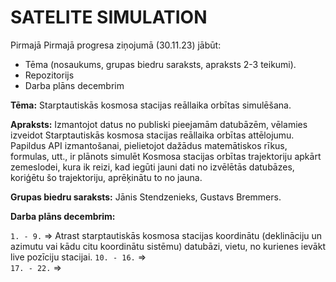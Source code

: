 # SATELITE SIMULATION


Pirmajā Pirmajā progresa ziņojumā (30.11.23) jābūt: 
 -  Tēma (nosaukums, grupas biedru saraksts, apraksts 2-3 teikumi).
 -  Repozitorijs
 -  Darba plāns decembrim


**Tēma:** Starptautiskās kosmosa stacijas reāllaika orbītas simulēšana.

**Apraksts:** Izmantojot datus no publiski pieejamām datubāzēm, vēlamies izveidot 
Starptautiskās kosmosa stacijas reāllaika orbītas attēlojumu. Papildus API izmantošanai, 
pielietojot dažādus matemātiskos rīkus, formulas, utt., ir plānots simulēt Kosmosa stacijas orbītas 
trajektoriju apkārt zemeslodei, kura ik reizi, kad iegūti jauni dati no izvēlētās datubāzes, 
koriģētu šo trajektoriju, aprēķinātu to no jauna.

**Grupas biedru saraksts:** Jānis Stendzenieks, Gustavs Bremmers.

**Darba plāns decembrim:**

`1. - 9.` => Atrast starptautiskās kosmosa stacijas koordinātu (deklināciju un azimutu vai kādu citu koordinātu sistēmu) datubāzi, vietu, no kurienes ievākt live pozīciju stacijai.
`10. - 16.` =>  
`17. - 22.` =>   
